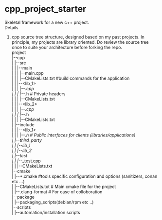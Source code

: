 # cpp_project_starter  
Skeletal framework for a new c++ project.  
Details  
1. cpp source tree structure, designed based on my past projects. In principle, my projects are library oriented.
  Do review the source tree once to suite your architecture before forking the repo.  
   project  
   |--cpp  
   |	|--src  
   |	|	|--main  
   |	|	|	|--main.cpp  
	|	|	|	|--CMakeLists.txt	#build commands for the application  
   |	|	|--<lib_1>  
   |	|	|	|--*.cpp  
   |	|	|	|--*.h   # Private headers  
   |	|	|	|--CMakeLists.txt  
   |	|	|--<lib_2>  
   |	|	|	|--*.cpp  
   |	|	|	|--*.h  
   |	|	|	|--CMakeLists.txt  
   |	|--include  
   |	|	|--<lib_1>  
   |	|	|	|--*.h  # Public interfaces for clients (libraries/applications)  
   |	|--third_party  
   |	|	|--lib_1  
   |	|	|--lib_2  
   |	|--test  
   |	|	|--*_test.cpp  
   |	|	|--CMakeLists.txt  
   |--cmake  
   |	|--*.cmake #tools specific configuration and options (sanitizers, conan etc ...)  
   |	|--CMakeLists.txt # Main cmake file for the project  
   |	|--.clang-format  # For ease of colloboration  
   |--package  
   |	|--packaging_scripts(debian/rpm etc ..)  
   |--scripts  
   |	|--automation/installation scripts  
